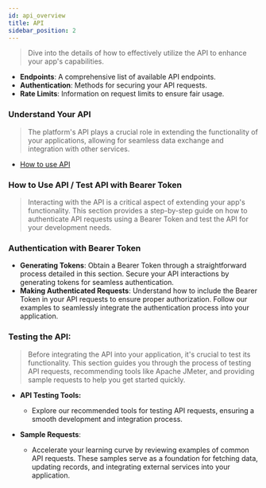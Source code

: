 ```yaml
---
id: api_overview
title: API 
sidebar_position: 2
---
```


> Dive into the details of how to effectively utilize the API to enhance your app's capabilities.

- **Endpoints**: A comprehensive list of available API endpoints.
- **Authentication**: Methods for securing your API requests.
- **Rate Limits**: Information on request limits to ensure fair usage.

### Understand Your API

> The platform's API plays a crucial role in extending the functionality of your applications, allowing for seamless data exchange and integration with other services.

- [How to use API](../User%20Guide/api-testing.md)

### How to Use API / Test API with Bearer Token

> Interacting with the API is a critical aspect of extending your app's functionality. This section provides a step-by-step guide on how to authenticate API requests using a Bearer Token and test the API for your development needs.

### Authentication with Bearer Token

- **Generating Tokens**: Obtain a Bearer Token through a straightforward process detailed in this section. Secure your API interactions by generating tokens for seamless authentication.
- **Making Authenticated Requests**: Understand how to include the Bearer Token in your API requests to ensure proper authorization. Follow our examples to seamlessly integrate the authentication process into your application.

### Testing the API:

> Before integrating the API into your application, it's crucial to test its functionality. This section guides you through the process of testing API requests, recommending tools like Apache JMeter, and providing sample requests to help you get started quickly.

- **API Testing Tools:**

  - Explore our recommended tools for testing API requests, ensuring a smooth development and integration process.

- **Sample Requests**:
  - Accelerate your learning curve by reviewing examples of common API requests. These samples serve as a foundation for fetching data, updating records, and integrating external services into your application.
